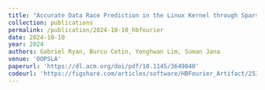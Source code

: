 ```yaml
---
title: "Accurate Data Race Prediction in the Linux Kernel through Sparse Fourier Learning"
collection: publications
permalink: /publication/2024-10-10_hbfourier
date: 2024-10-10
year: 2024
authors: Gabriel Ryan, Burcu Cetin, Yonghwan Lim, Suman Jana
venue: 'OOPSLA'
paperurl: 'https://dl.acm.org/doi/pdf/10.1145/3649840'
codeurl: 'https://figshare.com/articles/software/HBFourier_Artifact/25365340/1?file=44924227'
---
```

